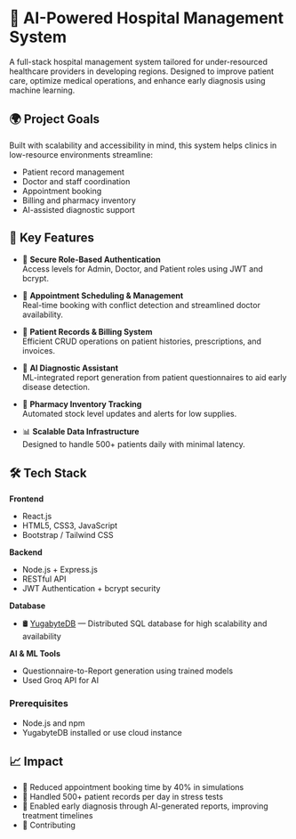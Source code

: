 # 🧠 AI-Powered Hospital Management System

A full-stack hospital management system tailored for under-resourced healthcare providers in developing regions. Designed to improve patient care, optimize medical operations, and enhance early diagnosis using machine learning.

## 🌍 Project Goals

Built with scalability and accessibility in mind, this system helps clinics in low-resource environments streamline:

- Patient record management  
- Doctor and staff coordination  
- Appointment booking  
- Billing and pharmacy inventory  
- AI-assisted diagnostic support  

## 🚀 Key Features

- 🔐 **Secure Role-Based Authentication**  
  Access levels for Admin, Doctor, and Patient roles using JWT and bcrypt.

- 📅 **Appointment Scheduling & Management**  
  Real-time booking with conflict detection and streamlined doctor availability.

- 🧾 **Patient Records & Billing System**  
  Efficient CRUD operations on patient histories, prescriptions, and invoices.

- 🧪 **AI Diagnostic Assistant**  
  ML-integrated report generation from patient questionnaires to aid early disease detection.

- 💊 **Pharmacy Inventory Tracking**  
  Automated stock level updates and alerts for low supplies.

- 📊 **Scalable Data Infrastructure**  
  Designed to handle 500+ patients daily with minimal latency.

## 🛠️ Tech Stack

**Frontend**  
- React.js  
- HTML5, CSS3, JavaScript  
- Bootstrap / Tailwind CSS

**Backend**  
- Node.js + Express.js  
- RESTful API  
- JWT Authentication + bcrypt security

**Database**  
- 🛢️ [YugabyteDB](https://www.yugabyte.com/) — Distributed SQL database for high scalability and availability

**AI & ML Tools** 
- Questionnaire-to-Report generation using trained models
- Used Groq API for AI

### Prerequisites
- Node.js and npm  
- YugabyteDB installed or use cloud instance

## 📈 Impact
- 🏥 Reduced appointment booking time by 40% in simulations
- 📑 Handled 500+ patient records per day in stress tests
- 🧠 Enabled early diagnosis through AI-generated reports, improving treatment timelines
- 🤝 Contributing
